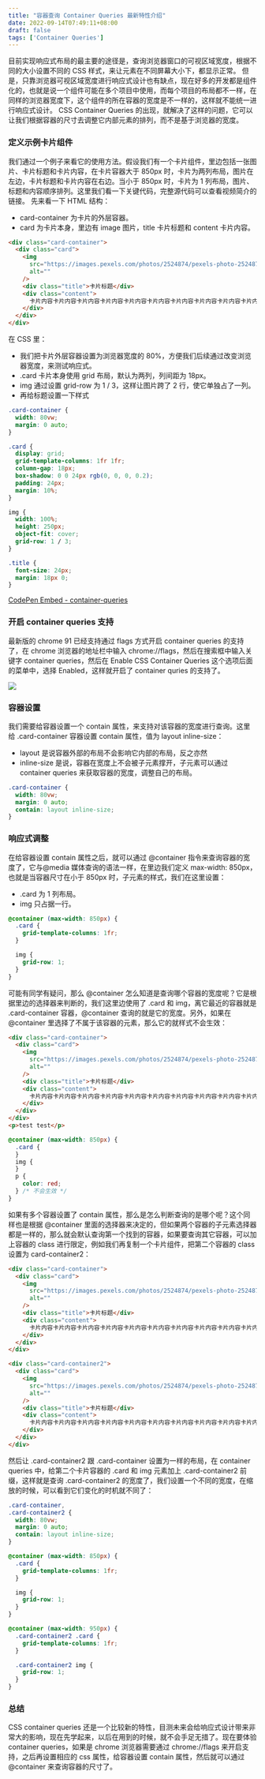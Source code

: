 ```yaml
---
title: "容器查询 Container Queries 最新特性介绍"
date: 2022-09-14T07:49:11+08:00
draft: false
tags: ['Container Queries']
---
```


目前实现响应式布局的最主要的途径是，查询浏览器窗口的可视区域宽度，根据不同的大小设置不同的 CSS 样式，来让元素在不同屏幕大小下，都显示正常。 但是，只靠浏览器可视区域宽度进行响应式设计也有缺点，现在好多的开发都是组件化的，也就是说一个组件可能在多个项目中使用，而每个项目的布局都不一样，在同样的浏览器宽度下，这个组件的所在容器的宽度是不一样的，这样就不能统一进行响应式设计。 CSS Container Queries 的出现，就解决了这样的问题，它可以让我们根据容器的尺寸去调整它内部元素的排列，而不是基于浏览器的宽度。

### 定义示例卡片组件

我们通过一个例子来看它的使用方法。假设我们有一个卡片组件，里边包括一张图片、卡片标题和卡片内容，在卡片容器大于 850px 时，卡片为两列布局，图片在左边，卡片标题和卡片内容在右边。当小于 850px 时，卡片为 1 列布局，图片、标题和内容顺序排列。这里我们看一下关键代码，完整源代码可以查看视频简介的链接。 先来看一下 HTML 结构：

- card-container 为卡片的外层容器。
- card 为卡片本身，里边有 image 图片，title 卡片标题和 content 卡片内容。

```html
<div class="card-container">
  <div class="card">
    <img
      src="https://images.pexels.com/photos/2524874/pexels-photo-2524874.jpeg?auto=compress&cs=tinysrgb&dpr=2&w=500"
      alt=""
    />
    <div class="title">卡片标题</div>
    <div class="content">
      卡片内容卡片内容卡片内容卡片内容卡片内容卡片内容卡片内容卡片内容卡片内容卡片内容卡片内容卡片内容卡片内容卡片内容卡片内容卡片内容卡片内容卡片内容卡片内容卡片内容卡片内容卡片内容卡片内容卡片内容卡片内容卡片内容卡片内容卡片内容
    </div>
  </div>
</div>
```

在 CSS 里：

- 我们把卡片外层容器设置为浏览器宽度的 80%，方便我们后续通过改变浏览器宽度，来测试响应式。
- .card 卡片本身使用 grid 布局，默认为两列，列间距为 18px。
- img 通过设置 grid-row 为 1 / 3，这样让图片跨了 2 行，使它单独占了一列。
- 再给标题设置一下样式

```css
.card-container {
  width: 80vw;
  margin: 0 auto;
}

.card {
  display: grid;
  grid-template-columns: 1fr 1fr;
  column-gap: 18px;
  box-shadow: 0 0 24px rgb(0, 0, 0, 0.2);
  padding: 24px;
  margin: 10%;
}

img {
  width: 100%;
  height: 250px;
  object-fit: cover;
  grid-row: 1 / 3;
}

.title {
  font-size: 24px;
  margin: 18px 0;
}
```

[CodePen Embed - container-queries](https://codepen.io/zxuqian/embed/LYWeBzG?height=300&amp;theme-id=dark&amp;default-tab=css,result)

### 开启 container queries 支持

最新版的 chrome 91 已经支持通过 flags 方式开启 container queries 的支持了，在 chrome 浏览器的地址栏中输入 chrome://flags，然后在搜索框中输入关键字 container queries，然后在 Enable CSS Container Queries 这个选项后面的菜单中，选择 Enabled，这样就开启了 container quries 的支持了。

<img src="/imgs/notes/20220725133531.png" />

### 容器设置

我们需要给容器设置一个 contain 属性，来支持对该容器的宽度进行查询。这里给 .card-container 容器设置 contain 属性，值为 layout inline-size：

- layout 是说容器外部的布局不会影响它内部的布局，反之亦然
- inline-size 是说，容器在宽度上不会被子元素撑开，子元素可以通过 container queries 来获取容器的宽度，调整自己的布局。

```css
.card-container {
  width: 80vw;
  margin: 0 auto;
  contain: layout inline-size;
}
```

### 响应式调整

在给容器设置 contain 属性之后，就可以通过 @container 指令来查询容器的宽度了，它与@media 媒体查询的语法一样，在里边我们定义 max-width: 850px，也就是当容器尺寸在小于 850px 时，子元素的样式，我们在这里设置：

- .card 为 1 列布局。
- img 只占据一行。

```css
@container (max-width: 850px) {
  .card {
    grid-template-columns: 1fr;
  }

  img {
    grid-row: 1;
  }
}
```

可能有同学有疑问，那么 @container 怎么知道是查询哪个容器的宽度呢？它是根据里边的选择器来判断的，我们这里边使用了 .card 和 img，离它最近的容器就是 .card-container 容器，@container 查询的就是它的宽度。另外，如果在@container 里选择了不属于该容器的元素，那么它的就样式不会生效：

```html
<div class="card-container">
  <div class="card">
    <img
      src="https://images.pexels.com/photos/2524874/pexels-photo-2524874.jpeg?auto=compress&cs=tinysrgb&dpr=2&w=500"
      alt=""
    />
    <div class="title">卡片标题</div>
    <div class="content">
      卡片内容卡片内容卡片内容卡片内容卡片内容卡片内容卡片内容卡片内容卡片内容卡片内容卡片内容卡片内容卡片内容卡片内容卡片内容卡片内容卡片内容卡片内容卡片内容卡片内容卡片内容卡片内容卡片内容卡片内容卡片内容卡片内容卡片内容卡片内容
    </div>
  </div>
</div>
<p>test test</p>
```

```css
@container (max-width: 850px) {
  .card {
  }
  img {
  }
  p {
    color: red;
  } /* 不会生效 */
}
```

如果有多个容器设置了 contain 属性，那么是怎么判断查询的是哪个呢？这个同样也是根据 @container 里面的选择器来决定的，但如果两个容器的子元素选择器都是一样的，那么就会默认查询第一个找到的容器，如果要查询其它容器，可以加上容器的 class 进行限定，例如我们再复制一个卡片组件，把第二个容器的 class 设置为 card-container2：

```html
<div class="card-container">
  <div class="card">
    <img
      src="https://images.pexels.com/photos/2524874/pexels-photo-2524874.jpeg?auto=compress&cs=tinysrgb&dpr=2&w=500"
      alt=""
    />
    <div class="title">卡片标题</div>
    <div class="content">
      卡片内容卡片内容卡片内容卡片内容卡片内容卡片内容卡片内容卡片内容卡片内容卡片内容卡片内容卡片内容卡片内容卡片内容卡片内容卡片内容卡片内容卡片内容卡片内容卡片内容卡片内容卡片内容卡片内容卡片内容卡片内容卡片内容卡片内容卡片内容
    </div>
  </div>
</div>

<div class="card-container2">
  <div class="card">
    <img
      src="https://images.pexels.com/photos/2524874/pexels-photo-2524874.jpeg?auto=compress&cs=tinysrgb&dpr=2&w=500"
      alt=""
    />
    <div class="title">卡片标题</div>
    <div class="content">
      卡片内容卡片内容卡片内容卡片内容卡片内容卡片内容卡片内容卡片内容卡片内容卡片内容卡片内容卡片内容卡片内容卡片内容卡片内容卡片内容卡片内容卡片内容卡片内容卡片内容卡片内容卡片内容卡片内容卡片内容卡片内容卡片内容卡片内容卡片内容
    </div>
  </div>
</div>
```

然后让 .card-container2 跟 .card-container 设置为一样的布局，在 container queries 中，给第二个卡片容器的 .card 和 img 元素加上 .card-container2 前缀，这样就是查询 .card-container2 的宽度了，我们设置一个不同的宽度，在缩放的时候，可以看到它们变化的时机就不同了：

```css
.card-container,
.card-container2 {
  width: 80vw;
  margin: 0 auto;
  contain: layout inline-size;
}

@container (max-width: 850px) {
  .card {
    grid-template-columns: 1fr;
  }

  img {
    grid-row: 1;
  }
}

@container (max-width: 950px) {
  .card-container2 .card {
    grid-template-columns: 1fr;
  }

  .card-container2 img {
    grid-row: 1;
  }
}
```

### 总结

CSS container queries 还是一个比较新的特性，目测未来会给响应式设计带来非常大的影响，现在先学起来，以后在用到的时候，就不会手足无措了。现在要体验 container queries，如果是 chrome 浏览器需要通过 chrome://flags 来开启支持，之后再设置相应的 css 属性，给容器设置 contain 属性，然后就可以通过 @container 来查询容器的尺寸了。